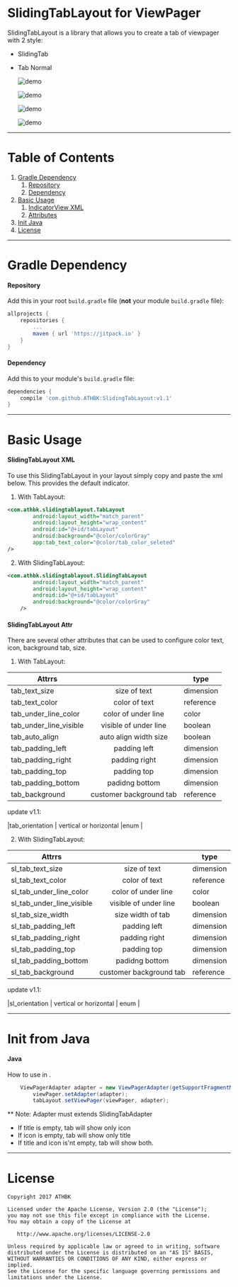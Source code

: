 # SlidingTabLayout for ViewPager
SlidingTabLayout is a library that allows you to create a tab of viewpager with 2 style: 
- SlidingTab
- Tab Normal

  ![demo](ScreenShots/1.gif)
  
  
  ![demo](ScreenShots/2.gif)
  
  
  ![demo](ScreenShots/2017-03-24_1.png)
  
  
  ![demo](ScreenShots/2017-03-24_2.png)
---


# Table of Contents

1. [Gradle Dependency](https://github.com/ATHBK/SlidingTabLayout#gradle-dependency)
   1. [Repository](https://github.com/ATHBK/SlidingTabLayout#repository)
   2. [Dependency](https://github.com/ATHBK/SlidingTabLayout#dependency)
2. [Basic Usage](https://github.com/ATHBK/SlidingTabLayout#basic-usage)
   1. [IndicatorView XML](https://github.com/ATHBK/SlidingTabLayout#slidingtablayout-xml)
   2. [Attributes](https://github.com/ATHBK/SlidingTabLayout#slidingtablayout-attr )
3. [Init Java](https://github.com/ATHBK/SlidingTabLayout#init-from-java)
4. [License](https://github.com/ATHBK/SlidingTabLayout#license)

   
---

# Gradle Dependency


#### Repository

Add this in your root `build.gradle` file (**not** your module `build.gradle` file):

```gradle
allprojects {
	repositories {
		...
		maven { url 'https://jitpack.io' }
	}
}
```

#### Dependency

Add this to your module's `build.gradle` file:

```gradle
dependencies {
	compile 'com.github.ATHBK:SlidingTabLayout:v1.1'
}
```

---

# Basic Usage

#### SlidingTabLayout XML

To use this SlidingTabLayout in your layout simply copy and paste the xml below. This provides the default indicator. 

1. With TabLayout:
```xml
<com.athbk.slidingtablayout.TabLayout
        android:layout_width="match_parent"
        android:layout_height="wrap_content"
        android:id="@+id/tabLayout"
        android:background="@color/colorGray"
        app:tab_text_color="@color/tab_color_seleted"
/>
````
2. With SlidingTabLayout:
```xml
<com.athbk.slidingtablayout.SlidingTabLayout
        android:layout_width="match_parent"
        android:layout_height="wrap_content"
        android:id="@+id/tabLayout"
        android:background="@color/colorGray"
	/>
```
#### SlidingTabLayout Attr 

There are several other attributes that can be used to configure color text, icon, background tab, size.
1.  With TabLayout:

| Attrrs                 |                        |  type   |
| -----------------------|:----------------------:|---------|
| tab_text_size          | size of text           |dimension|
| tab_text_color         | color of text          |reference|
| tab_under_line_color   | color of under line    |color    |
| tab_under_line_visible | visible of under line  |boolean  |
| tab_auto_align         | auto align width size  |boolean  |
| tab_padding_left       | padding left           |dimension|
| tab_padding_right      | padding right          |dimension|
| tab_padding_top        | padding top            |dimension|
| tab_padding_bottom     | padidng bottom         |dimension|
| tab_background         | customer background tab|reference|

update v1.1:

|tab_orientation	 | vertical or horizontal |enum     |

2. With SlidingTabLayout:

| Attrrs                    |                        |  type   |
| --------------------------|:----------------------:|---------|
| sl_tab_text_size          | size of text           |dimension|
| sl_tab_text_color         | color of text          |reference|
| sl_tab_under_line_color   | color of under line    |color    |
| sl_tab_under_line_visible | visible of under line  |boolean  |
| sl_tab_size_width         | size width of tab      |dimension|
| sl_tab_padding_left       | padding left           |dimension|
| sl_tab_padding_right      | padding right          |dimension|
| sl_tab_padding_top        | padding top            |dimension|
| sl_tab_padding_bottom     | padidng bottom         |dimension|
| sl_tab_background         | customer background tab|reference|

update v1.1:

|sl_orientation	            | vertical or horizontal |   enum  |

---

# Init from Java

#### Java

How to use in . 

```java	
	ViewPagerAdapter adapter = new ViewPagerAdapter(getSupportFragmentManager(), listFragment, listTab);
        viewPager.setAdapter(adapter);
        tabLayout.setViewPager(viewPager, adapter);
```

** Note: Adapter must extends SlidingTabAdapter

- If title is empty, tab will show only icon
- If icon is empty, tab will show only title
- If title and icon is'nt empty, tab will show both.

---
# License

    Copyright 2017 ATHBK

    Licensed under the Apache License, Version 2.0 (the "License");
    you may not use this file except in compliance with the License.
    You may obtain a copy of the License at

       http://www.apache.org/licenses/LICENSE-2.0

    Unless required by applicable law or agreed to in writing, software
    distributed under the License is distributed on an "AS IS" BASIS,
    WITHOUT WARRANTIES OR CONDITIONS OF ANY KIND, either express or implied.
    See the License for the specific language governing permissions and
    limitations under the License.
